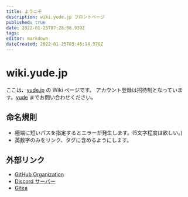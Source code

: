 ```yaml
---
title: ようこそ
description: wiki.yude.jp フロントページ
published: true
date: 2022-01-25T07:28:08.939Z
tags: 
editor: markdown
dateCreated: 2022-01-25T03:46:14.578Z
---
```


# wiki.yude.jp
ここは、[yude.jp](https://yude.jp) の Wiki ページです。
アカウント登録は招待制となっています。[yude](https://yude.jp/profile) までお問い合わせください。

## 命名規則
* 極端に短いパスを指定するとエラーが発生します。(5文字程度は欲しい。)
* 英数字のみをリンク、タグに含めるようにします。

## 外部リンク
* [GitHub Organization](https://github.com/yudejp)
* [Discord サーバー](https://discord.gg/X6srY7X)
* [Gitea](https://git.yude.jp/)